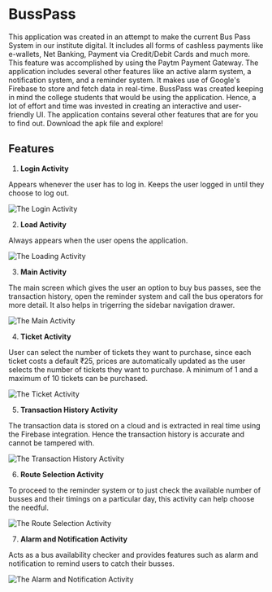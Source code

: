 # BussPass

This application was created in an attempt to make the current Bus Pass System in our institute digital. 
It includes all forms of cashless payments like e-wallets, Net Banking, Payment via Credit/Debit Cards and much more. 
This feature was accomplished by using the Paytm Payment Gateway. 
The application includes several other features like an active alarm system, a notification system, and a reminder system. 
It makes use of Google's Firebase to store and fetch data in real-time. BussPass was created keeping in mind the college students that would be using the application. 
Hence, a lot of effort and time was invested in creating an interactive and user-friendly UI. The application contains several other features that are for you to find out. 
Download the apk file and explore!

## Features

1. **Login Activity**

  Appears whenever the user has to log in. Keeps the user logged in until they choose to log out.
  
  ![The Login Activity](loginScreen.jpg)
  
  
2. **Load Activity**

  Always appears when the user opens the application.
  
  ![The Loading Activity](loadingScreen.jpg)
  
  
3. **Main Activity**

  The main screen which gives the user an option to buy bus passes, see the transaction history, open the reminder system and call the bus operators for more detail.
  It also helps in trigerring the sidebar navigation drawer.
  
  ![The Main Activity](mainScreen.jpg)
  
  
4. **Ticket Activity**
   
  User can select the number of tickets they want to purchase, since each ticket costs a default ₹25, prices are automatically updated as the user selects the number of tickets 
  they want to purchase. A minimum of 1 and a maximum of 10 tickets can be purchased.
  
  ![The Ticket Activity](selectTicketsScreen.jpg)
  
  
5. **Transaction History Activity**

  The transaction data is stored on a cloud and is extracted in real time using the Firebase integration. Hence the transaction history is accurate and cannot be tampered with.
  
  ![The Transaction History Activity](transactionHistoryScreen.jpg)
  
  
6. **Route Selection Activity**

  To proceed to the reminder system or to just check the available number of busses and their timings on a particular day, this activity can help choose the needful.
  
  ![The Route Selection Activity](selectRouteScreen.jpg)
  
  
7. **Alarm and Notification Activity**

  Acts as a bus availability checker and provides features such as alarm and notification to remind users to catch their busses.
  
  ![The Alarm and Notification Activity](alarmAndNotificationScreen.jpg)
  
  
  
